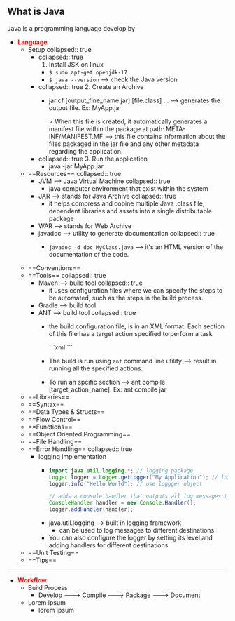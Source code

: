 ## What is Java

Java is a programming language develop by

- <strong style="color: red">Language</strong>
	- Setup
	  collapsed:: true
		- collapsed:: true
		  1. Install JSK on linux
			- <code>$ sudo apt-get openjdk-17</code>
			- <code>$ java --version</code> --> check the Java version
		- collapsed:: true
		  2. Create an Archive
			- <p>jar cf [output_fine_name.jar] [file.class] ... --> generates the output file. Ex: MyApp.jar</p> > When this file is created, it automatically generates a manifest file within the package at path: META-INF/MANIFEST.MF --> this file contains information about the files packaged in the jar file and any other metadata regarding the application.
		- collapsed:: true
		  3. Run the application
			- java -jar MyApp.jar
	- ==Resources==
	  collapsed:: true
		- JVM --> Java Virtual Machine
		  collapsed:: true
			- java computer environment that exist within the system
		- JAR --> stands for Java Archive
		  collapsed:: true
			- it helps compress and cobine multiple Java .class file, dependent libraries and assets into a single distributable package
		- WAR --> stands for Web Archive
		- javadoc --> utility to generate documentation
		  collapsed:: true
			- <p><code>javadoc -d doc MyClass.java</code> --> it's an HTML version of the documentation of the code.</p>
	- ==Conventions==
	- ==Tools==
	  collapsed:: true
		- Maven --> build tool
		  collapsed:: true
			- it uses configuration files where we can specify the steps to be automated, such as the steps in the build process.
		- Gradle --> build tool
		- ANT --> build tool
		  collapsed:: true
			- <p>the build configuration file, is in an XML format. Each section of this file has a target action specified to perform a task</p>```xml
			  <?xml version="1.0"?>
			  <project name="Ant" default="main" basedir=".">
			    <target name="compile">
			      <javac srcdir="/app/src" destdir="/app/build"> </javac>
			    </target>
			  ```
			- <p>The build is run using <code>ant</code> command line utility --> result in running all the specified actions.</p>
			- To run an spcific section --> ant compile [target_action_name]. Ex: ant compile jar
	- ==Libraries==
	- ==Syntax==
	- ==Data Types & Structs==
	- ==Flow Control==
	- ==Functions==
	- ==Object Oriented Programming==
	- ==File Handling==
	- ==Error Handling==
	  collapsed:: true
		- logging implementation
			- ```java
			  import java.util.logging.*; // logging package
			  Logger logger = Logger.getLogger("My Application"); // logger object
			  logger.info("Hello World"); // use loggger object
			  
			  // adds a console handler that outputs all log messages to the console
			  ConsoleHandler handler = new Console.Handler();
			  logger.addHandler(handler);
			  ```
			- java.util.logging --> built in logging framework
				- can be used to log messages to different destinations
			- You can also configure the logger by setting its level and adding handlers for different destinations
	- ==Unit Testing==
	- ==Tips==
---
- <strong style="color: red">Workflow</strong>
	- Build Process
		- Develop ---> Compile ---> Package ---> Document
	- Lorem ipsum
		- lorem ipsum